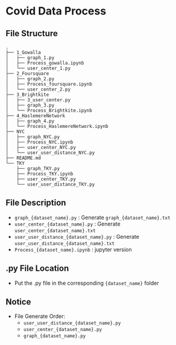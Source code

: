 # Covid Data Process
## File Structure
```
.
├── 1_Gowalla
│   ├── graph_1.py
│   ├── Process_gowalla.ipynb
│   └── user_center_1.py
├── 2_Foursquare
│   ├── graph_2.py
│   ├── Process_foursquare.ipynb
│   └── user_center_2.py
├── 3_Brightkite
│   ├── 3_user_center.py
│   ├── graph_3.py
│   └── Process_Brightkite.ipynb
├── 4_HaslemereNetwork
│   ├── graph_4.py
│   └── Process_HaslemereNetwork.ipynb
├── NYC
│   ├── graph_NYC.py
│   ├── Process_NYC.ipynb
│   ├── user_center_NYC.py
│   └── user_user_distance_NYC.py
├── README.md
└── TKY
    ├── graph_TKY.py
    ├── Process_TKY.ipynb
    ├── user_center_TKY.py
    └── user_user_distance_TKY.py
```

## File Description
- `graph_{dataset_name}.py` : Generate `graph_{dataset_name}.txt`
- `user_center_{dataset_name}.py` : Generate `user_center_{dataset_name}.txt`
- `user_user_distance_{dataset_name}.py` : Generate `user_user_distance_{dataset_name}.txt`
- `Process_{dataset_name}.ipynb` : jupyter version

## .py File Location
- Put the .py file in the corresponding `{dataset_name}` folder

## Notice
- File Generate Order:
    - `user_user_distance_{dataset_name}.py`
    - `user_center_{dataset_name}.py`
    - `graph_{dataset_name}.py`
